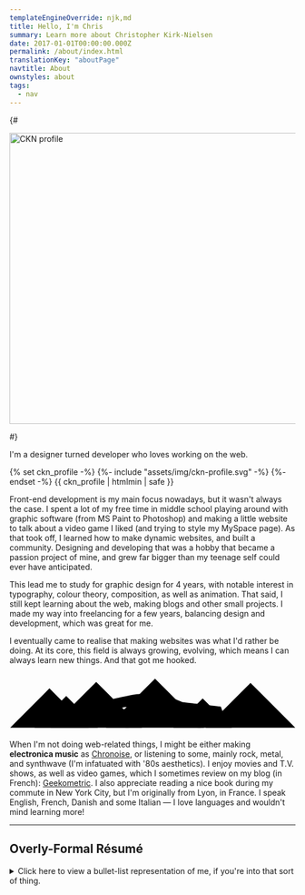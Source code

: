 ```yaml
---
templateEngineOverride: njk,md
title: Hello, I'm Chris
summary: Learn more about Christopher Kirk-Nielsen
date: 2017-01-01T00:00:00.000Z
permalink: /about/index.html
translationKey: "aboutPage"
navtitle: About
ownstyles: about
tags:
  - nav
---
```


{# <div class="u-posRelative u-beforeCover u-afterCover u-floatRight u-displayInlineBlock u-marginBlockEnd--half u-marginInlineStart u-bg--currentColor about__image">
  <img src="/assets/img/profile.jpg" alt="CKN profile" width="512" height="512" class="u-zIndex--1 u-posRelative" onload="this.parentElement.className+=' about__image--loaded'">
</div> #}

<p class="u-textLarger u-fontBold">I'm a designer turned developer who loves working on the web.</p>

<div class="about__profile u-posRelative u-floatRight u-marginBlock--double u-marginInlineStart">
  {% set ckn_profile -%}
  {%- include "assets/img/ckn-profile.svg" -%}
  {%- endset -%}
  {{ ckn_profile | htmlmin | safe }}
</div>

Front-end development is my main focus nowadays, but it wasn't always the case. I spent a lot of my free time in middle school playing around with graphic software (from MS Paint to Photoshop) and making a little website to talk about a video game I liked (and trying to style my MySpace page). As that took off, I learned how to make dynamic websites, and built a community. Designing and developing that was a hobby that became a passion project of mine, and grew far bigger than my teenage self could ever have anticipated.

This lead me to study for graphic design for 4 years, with notable interest in typography, colour theory, composition, as well as animation. That said, I still kept learning about the web, making blogs and other small projects. I made my way into freelancing for a few years, balancing design and development, which was great for me.

I eventually came to realise that making websites was what I'd rather be doing. At its core, this field is always growing, evolving, which means I can always learn new things. And that got me hooked.

<div class="u-floatClear u-displayFlex u-flex--center">
  <!-- {% set trinkets -%}
  {%- include "assets/img/about-trinkets.svg" -%}
  {%- endset -%}
  {{ trinkets | htmlmin | safe }} -->

  <svg xmlns="http://www.w3.org/2000/svg" width="1000" height="205.4" viewBox="0 0 1000 205.4" style="--w:1000;--h:205.4;" class="about__landscape">
    <g class="about__landscape-fillbg about__landscape-shapes" style="--t:6">
      <path d="M777.8 191.6H573.2L675.5 89.3z" style="--d:6"/>
      <path d="M309.1 191.6H87.5L198.3 80.8z" style="--d:5" />
      <path d="M277 191.6H2.3L139.6 54.3z" style="--d:4"/>
      <path d="M999.3 191.6H686.2L842.8 35z" style="--d:3"/>
      <path d="M463.3 191.6H143.1L303.2 31.5z" style="--d:2"/>
      <path d="M680.2 191.6H337.4L508.8 20.2z" style="--d:1" />
    </g>
    <g class="about__landscape-delorean">
      <g class="about__landscape-fillbg">
        <path d="M325 124.8c0-1.2 2.1-1.1 2.1-2.3.5-7.2 2.4-14.9 3.4-19.3.5-2.2 2.1-4 4.2-4.8l7.5-2.2s21.4-5.7 50.4-11.9c29.3-6.3 50.4-10.1 55.9-10.1 8.8-.5 19.4-.8 31.9-.8H527c5.2 0 10.4 1 15.3 3l62.4 25.8s128.1 14.9 133.7 15.7c.4.1.7.3.8.6.8 2.1 5.3 14.5 5.3 14.5h1.9c.4 0 .8.4.8.8v9.3c0 .4-.3.7-.7.8l-.6.1v1.3c-2.3 2.4-11.3 5.7-13.5 6.5-.3.1-.5.4-.5.7v7c0 .3.1.5.4.7l3.8 2.4c.7.4.4 1.5-.4 1.5H701c-2.3 0-4.3-1.8-4.4-4.1-.8-10.5-5.6-35.6-33.8-35.6-39.3 0-34.9 47.3-34.9 47.3H450s5.8-52.4-39.1-52.4c-37.7 0-37.6 35.3-37.1 44 .1.9-.8 1.6-1.7 1.3-25.3-8.9-40.1-16.8-43.7-18.8-.5-.3-.8-.8-.8-1.4v-1.3l-4.2-1.9c-.5-.2-.8-.7-.8-1.2v-12.7c0-.7.5-1.2 1.2-1.2h1.1v-1.3z"/>
        <circle cx="663" cy="160.9" r="30.5"/>
        <circle cx="411.6" cy="158.1" r="33.3"/>
      </g>
      <g class="about__landscape-stroke">
        <path d="M437 101.3c-.5 2-2.3 3.3-4.3 3.3h-78c-1.4 0-2.5-1.3-2.2-2.7l.7-3.3c.2-1 .9-1.8 1.9-2.1 4.4-1.4 18.2-5.5 45.6-10.8 26.4-5.1 37.5-6.6 41.2-7 .7-.1 1.3.6 1.1 1.3l-6 21.3zM444.8 104.4l7.4.1c.7 0 1.3-.5 1.4-1.2l2.2-23.9c.1-.8-.6-1.5-1.4-1.5h-4.9c-.6 0-1.1.4-1.3 1-.7 2.3-2.5 9-4.8 24-.1.8.5 1.5 1.4 1.5zM342.3 96.1s-4.6 16.2-2.6 51.4M373.8 155.8s-29.1-5.5-46.2-12.7M339.4 143.1s-11.1-1.7-16.8-3.3M462.3 73.6s-2.6 14.5-2.6 30.8c0 12.9 26.9 41 39.1 52.5M449.7 156.9h178.7M584.8 156.9l19.9-54.8"/>
        <circle cx="411.6" cy="158.1" r="21.5"/>
        <circle cx="663" cy="160.9" r="20.6"/>
        <path d="M745.9 145.2l-50.1 9.6M727.4 116.4l-.5 16.2-1.6 16.5M745.9 143.9l-20.3 2.4"/>
        <circle cx="411.6" cy="158.1" r="8"/>
        <path style="--cx:411.6;--cy:158.1;" class="about__landscape-delorean-wheel" d="M411.6 150.1v-13.5M410 150.3l-2.8-13.3M408.4 150.8l-5.5-12.4M407 151.6l-8-10.9M405.7 152.8l-10.1-9.1M404.7 154.1l-11.7-6.8M404.1 155.6l-12.9-4.2M403.7 157.3l-13.5-1.5M403.7 158.9l-13.5 1.4M404.1 160.5l-12.9 4.2M404.7 162.1l-11.7 6.7M405.7 163.4l-10.1 9.1M407 164.5l-8 11M408.4 165.4l-5.5 12.3M410 165.9l-2.8 13.2M411.6 166v13.6M413.3 165.9l2.8 13.2M414.9 165.4l5.5 12.3M416.3 164.5l8 11M417.5 163.4l10.1 9.1M418.5 162.1l11.8 6.7M419.2 160.5l12.9 4.2M419.6 158.9l13.4 1.4M419.6 157.3l13.4-1.5M419.2 155.6l12.9-4.2M418.5 154.1l11.8-6.8M417.5 152.8l10.1-9.1M416.3 151.6l8-10.9M414.9 150.8l5.5-12.4M413.3 150.3l2.8-13.3"/>
        <circle cx="663" cy="160.9" r="8.2"/>
        <path style="--cx:663;--cy:160.9;" class="about__landscape-delorean-wheel" d="M663 152.6v-12.3M661.3 152.8l-2.6-12M659.7 153.3l-5.1-11.2M658.2 154.2l-7.3-10M656.9 155.4l-9.2-8.3M655.9 156.8l-10.7-6.2M655.2 158.3l-11.8-3.8M654.8 160l-12.2-1.3M654.8 161.7l-12.2 1.3M655.2 163.4l-11.8 3.8M655.9 165l-10.7 6.2M656.9 166.4l-9.2 8.2M658.2 167.5l-7.3 10M659.7 168.4l-5.1 11.3M661.3 168.9l-2.6 12.1M663 169.1v12.3M664.7 168.9l2.6 12.1M666.4 168.4l5 11.3M667.8 167.5l7.3 10M669.1 166.4l9.2 8.2M670.1 165l10.7 6.2M670.8 163.4l11.8 3.8M671.2 161.7l12.3 1.3M671.2 160l12.3-1.3M670.8 158.3l11.8-3.8M670.1 156.8l10.7-6.2M669.1 155.4l9.2-8.3M667.8 154.2l7.3-10M666.4 153.3l5-11.2M664.7 152.8l2.6-12"/>
        <path d="M363.7 126.6l22.7.4"/>
        <path d="M325 126l18.1.3M436.3 127.8l205 3.4M722.3 132.5l22.2.4"/>
        <path d="M684.5 131.9l16.3.3"/>
        <path d="M553.6 106.6l-25-12.4c-3-1.5-6.4-2.3-9.8-2.3h-17.3c-2.8 0-5.5 1.4-7.2 3.7l-6.9 9.5"/>
        <path d="M571.3 107.1l-97.9-2.4c-2.6-.1-4.7-2.3-4.6-4.9l.7-18.8c.1-1.7 1.5-3.1 3.2-3.1h51.9c6 0 12 1.4 17.4 4l1.9.9 32.4 15.7M582.1 101.2l6 2.9c.3.1.5.5.5.8v1.7c0 .5-.4.9-.9.9l-5.6-.1"/>
        <path d="M575.1 109.1h7V98.6h-7c-2.2 0-4 1.8-4 4v2.5c-.1 2.2 1.7 4 4 4z"/>
        <path d="M487.5 128.7l13.4.2v3.2c0 .9-.7 1.5-1.6 1.5l-10.3-.2c-.8 0-1.5-.7-1.5-1.5v-3.2z"/>
      </g>
      <g class="about__landscape-fill">
        <path d="M343.8 125.4l19.2.3c.4 0 .7.3.7.7v1.7c0 .4-.3.7-.7.7l-19.2-.3c-.4 0-.7-.3-.7-.7V126c0-.3.3-.6.7-.6z"/>
        <path d="M701.5 131.1l20.1.3c.4 0 .7.3.7.7l-.1 1.3c0 .4-.3.6-.7.6l-20-.3c-.4 0-.7-.3-.7-.7v-1.3c0-.3.3-.6.7-.6z"/>
        <circle cx="663" cy="160.9" r="3"/>
        <circle cx="411.6" cy="158.1" r="3.1"/>
      </g>
    </g>
  </svg>
</div>

When I'm not doing web-related things, I might be either making **electronica music** as [Chronoise](https://chronoise.com), or listening to some, mainly rock, metal, and synthwave (I'm infatuated with '80s aesthetics). I enjoy movies and T.V. shows, as well as video games, which I sometimes review on my blog (in French): [Geekometric](https://geekometric.com). I also appreciate reading a nice book during my commute in New York City, but I'm originally from Lyon, in France. I speak English, French, Danish and some Italian — I love languages and wouldn't mind learning more!

<hr>

## Overly-Formal Résumé

<details class="u-flow">
<summary class="fluid-type">Click here to view a bullet-list representation of me, if you're into that sort of thing.</summary>

<div>

### Skills

- **Development:** HTML5, CSS, JavaScript, PHP (OOP, WordPress), MySQL
- **Tools:** Git, Gulp, JAMstack (static sites with Hugo or Eleventy, on Netlify)
- **Design:** Photoshop, Illustrator, InDesign, Sketch
- **Motion Design:** After Effects, Premiere Pro, Cinema 4D

### Experience

- **2020:** senior front-end developer at MOJO PSG
- **2018–2019:** front-end developer at MOJO PSG
- **2015–2018:** freelance activity in digital marketing

### Education

- **2015:** Digital Transformation Certificate from HEC Paris
- **2014–2015:** motion design studies at e-artsup Paris
- **2011–2014:** graphic design studies at e-artsup Lyon

### Languages

- **English:** fluent
- **French:** fluent
- **Danish:** fluent
- **Italian:** intermediate
- *Also reads Cyrillic, Hiragana and Katakana*

### Interests

- **Daily intake:** tea or coffee, music, books, video games, movies, and T.V. shows
- **Geekometric:** personal blog reviewing movies, music, and games (since 2013)
- **Chronoise:** creating electronica music (since 2010)

### Legal Documents

- **Work:** United States "Green Card" holder

### Online

- [Twitter: @ckirknielsen](https://twitter.com/ckirknielsen)
- [GitHub: chriskirknielsen](https://github.com/chriskirknielsen)
- [CodePen: chriskirknielsen](https://codepen.io/chriskirknielsen)
- [Geekometric](https://geekometric.com) (static site built with Hugo, running on Netlify)
- [Chronoise](https://chronoise.com)

</div>
</details>
